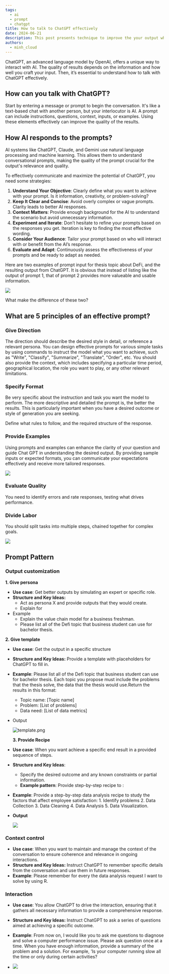 ```yaml
---
tags: 
  - ai
  - prompt
  - chatgpt
title: How to talk to ChatGPT effectively
date: 2024-06-21
description: This post presents technique to improve the your output when prompting ChatGPT.
authors: 
  - minh_cloud
---
```

ChatGPT, an advanced language model by OpenAI, offers a unique way to interact with AI. The quality of results depends on the information and how well you craft your input. Then, it’s essential to understand how to talk with ChatGPT effectively.  

## How can you talk with ChatGPT?
Start by entering a message or prompt to begin the conversation. It's like a text-based chat with another person, but your interlocutor is AI. A prompt can include instructions, questions, context, inputs, or examples. Using these elements effectively can improve the quality of the results.

## How AI responds to the prompts?
AI systems like ChatGPT, Claude, and Gemini use natural language processing and machine learning. This allows them to understand conversational prompts, making the quality of the prompt crucial for the output's relevance and quality.

To effectively communicate and maximize the potential of ChatGPT, you need some strategies:

1. **Understand Your Objective**: Clearly define what you want to achieve with your prompt. Is it information, creativity, or problem-solving?
2. **Keep It Clear and Concise**: Avoid overly complex or vague prompts. Clarity leads to better AI responses.
3. **Context Matters**: Provide enough background for the AI to understand the scenario but avoid unnecessary information.
4. **Experiment and Iterate**: Don’t hesitate to refine your prompts based on the responses you get. Iteration is key to finding the most effective wording.
5. **Consider Your Audience**: Tailor your prompt based on who will interact with or benefit from the AI’s response.
6. **Evaluate and Adapt**: Continuously assess the effectiveness of your prompts and be ready to adapt as needed.

Here are two examples of prompt input for thesis topic about DeFi, and the resulting output from ChatGPT. It is obvious that instead of listing like the output of prompt 1, that of prompt 2 provides more valueable and usable information. 

![](assets/how-to-talk-to-chatgpt-effectively_compare.webp)

What make the difference of these two?

## What are 5 principles of an effective prompt?
### Give Direction
The direction should describe the desired style in detail, or reference a relevant persona. You can design effective prompts for various simple tasks by using commands to instruct the model what you want to achieve, such as "Write", "Classify", "Summarize", "Translate", "Order", etc. You should also provide the context, which includes specifying a particular time period, geographical location, the role you want to play, or any other relevant limitations. 

### Specify Format
Be very specific about the instruction and task you want the model to perform. The more descriptive and detailed the prompt is, the better the results. This is particularly important when you have a desired outcome or style of generation you are seeking.

Define what rules to follow, and the required structure of the response.

### Provide Examples
Using prompts and examples can enhance the clarity of your question and guide Chat GPT in understanding the desired output. By providing sample inputs or expected formats, you can communicate your expectations effectively and receive more tailored responses.

![](assets/how-to-talk-to-chatgpt-effectively_prompt-1.webp)

### Evaluate Quality
You need to identify errors and rate responses, testing what drives performance.

### Divide Labor
You should split tasks into multiple steps, chained together for complex goals.

![](assets/how-to-talk-to-chatgpt-effectively_clean-shot-2024-06-11-at-17-07-19-2x.webp)

## Prompt Pattern
### Output customization
**1. Give persona**
- **Use case**: Get better outputs by simulating an expert or specific role.
- **Structure and Key Ideas:**
    - Act as persona X and provide outputs that they would create.
    - Explain <term> for <personaX>
- Example
    - Explain the value chain model for a business freshman.
    - Please list all of the Defi topic that business student can use for bachelor thesis.

**2. Give template**
- **Use case**: Get the output in a specific structure
- **Structure and Key Ideas:** Provide a template with placeholders for ChatGPT to fill in.
- **Example**: Please list all of the Defi topic that business student can use for bachelor thesis. Each topic you propose must include the problems that the thesis solve, the data that the thesis would use.Return the results in this format:
    - Topic name: [Topic name]
    - Problem: [List of problems]
    - Data need: [List of data metrics]
- Output
    
    ![template.png](assets/how-to-talk-to-chatgpt-effectively_template.webp)

  **3. Provide Recipe**
- **Use case**: When you want achieve a specific end result in a provided sequence of steps.
- **Structure and Key Ideas**:
    - Specify the desired outcome and any known constraints or partial information.
    - **Example pattern**: Provide step-by-step recipe to <do something>: <list your self-defined sequence of steps>
- **Example**:  Provide a step-by-step data analysis recipe to study the factors that affect employee satisfaction: 1. Identify problems 2. Data Collection 3. Data Cleaning 4. Data Analysis 5. Data Visualization.
- **Output**
    
    ![](assets/how-to-talk-to-chatgpt-effectively_recepie.webp)

### Context control
- **Use case**: When you want to maintain and manage the context of the conversation to ensure coherence and relevance in ongoing interactions.
- **Structure and Key Ideas:** Instruct ChatGPT to remember specific details from the conversation and use them in future responses.
- **Example**: Please remember for every the data analysis request I want to solve by using R.

### Interaction
- **Use case**: You allow  ChatGPT to drive the interaction, ensuring that it gathers all necessary information to provide a comprehensive response.
- **Structure and Key Ideas:** Instruct ChatGPT to ask a series of questions aimed at achieving a specific outcome.
- **Example**: From now on, I would like you to ask me questions to diagnose and solve a computer performance issue. Please ask question once at a time. When you have enough information, provide a summary of the problem and a solution. For example, 'Is your computer running slow all the time or only during certain activities?

- ![](assets/how-to-talk-to-chatgpt-effectively_clean-shot-2024-06-21-at-14-02-56-2x.webp)
